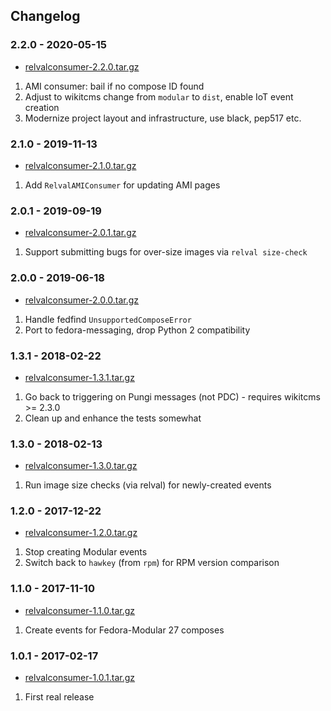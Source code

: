 ## Changelog

### 2.2.0 - 2020-05-15

*   [relvalconsumer-2.2.0.tar.gz](https://files.pythonhosted.org/packages/source/a/relvalconsumer/relvalconsumer-2.2.0.tar.gz)

1.  AMI consumer: bail if no compose ID found
2.  Adjust to wikitcms change from `modular` to `dist`, enable IoT event creation
3.  Modernize project layout and infrastructure, use black, pep517 etc.

### 2.1.0 - 2019-11-13

*   [relvalconsumer-2.1.0.tar.gz](https://files.pythonhosted.org/packages/source/a/relvalconsumer/relvalconsumer-2.1.0.tar.gz)

1.  Add `RelvalAMIConsumer` for updating AMI pages

### 2.0.1 - 2019-09-19

*   [relvalconsumer-2.0.1.tar.gz](https://files.pythonhosted.org/packages/source/a/relvalconsumer/relvalconsumer-2.0.1.tar.gz)

1.  Support submitting bugs for over-size images via `relval size-check`

### 2.0.0 - 2019-06-18

*   [relvalconsumer-2.0.0.tar.gz](https://files.pythonhosted.org/packages/source/a/relvalconsumer/relvalconsumer-2.0.0.tar.gz)

1.  Handle fedfind `UnsupportedComposeError`
2.  Port to fedora-messaging, drop Python 2 compatibility

### 1.3.1 - 2018-02-22

*   [relvalconsumer-1.3.1.tar.gz](https://files.pythonhosted.org/packages/source/a/relvalconsumer/relvalconsumer-1.3.1.tar.gz)

1.  Go back to triggering on Pungi messages (not PDC) - requires wikitcms >= 2.3.0
2.  Clean up and enhance the tests somewhat

### 1.3.0 - 2018-02-13

*   [relvalconsumer-1.3.0.tar.gz](https://files.pythonhosted.org/packages/source/a/relvalconsumer/relvalconsumer-1.3.0.tar.gz)

1.  Run image size checks (via relval) for newly-created events

### 1.2.0 - 2017-12-22

*   [relvalconsumer-1.2.0.tar.gz](https://files.pythonhosted.org/packages/source/a/relvalconsumer/relvalconsumer-1.2.0.tar.gz)

1.  Stop creating Modular events
2.  Switch back to `hawkey` (from `rpm`) for RPM version comparison

### 1.1.0 - 2017-11-10

*   [relvalconsumer-1.1.0.tar.gz](https://files.pythonhosted.org/packages/source/a/relvalconsumer/relvalconsumer-1.1.0.tar.gz)

1.  Create events for Fedora-Modular 27 composes

### 1.0.1 - 2017-02-17

*   [relvalconsumer-1.0.1.tar.gz](https://files.pythonhosted.org/packages/source/a/relvalconsumer/relvalconsumer-1.0.1.tar.gz)

1.  First real release
